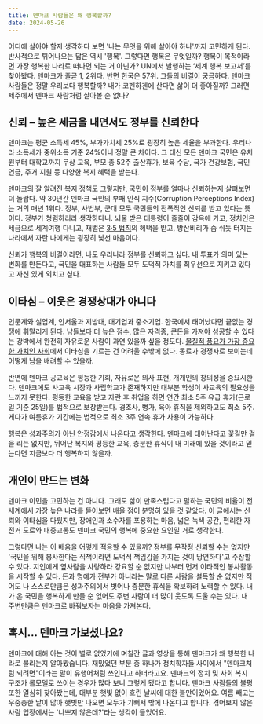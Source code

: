 ```yaml
---
title: 덴마크 사람들은 왜 행복할까?
date: 2024-05-26
---
```


어디에 살아야 할지 생각하다 보면 '나는 무엇을 위해 살아야 하나'까지 고민하게 된다. 반사적으로 튀어나오는 답은 역시 '행복'. 그렇다면 행복은 무엇일까? 행복이 목적이라면 가장 행복한 나라로 떠나면 되는 거 아닌가?
UN에서 발행하는 ‘세계 행복 보고서’를 찾아봤다. 덴마크가 줄곧 1, 2위다. 반면 한국은 57위. 그들의 비결이 궁금하다. 덴마크 사람들은 정말 우리보다 행복할까? 내가 코펜하겐에 산다면 삶이 더 좋아질까? 그러면 제주에서 덴마크 사람처럼 살아볼 순 없나?

## 신뢰 – 높은 세금을 내면서도 정부를 신뢰한다
덴마크는 평균 소득세 45%, 부가가치세 25%로 굉장히 높은 세율을 부과한다. 우리나라 소득세가 중위소득 기준 24%이니 정말 큰 차이다. 그 대신 모든 덴마크 국민은 유치원부터 대학교까지 무상 교육, 부모 총 52주 출산휴가, 보육 수당, 국가 건강보험, 국민연금, 주거 지원 등 다양한 복지 혜택을 받는다.

덴마크의 잘 알려진 복지 정책도 그렇지만, 국민이 정부를 얼마나 신뢰하는지 살펴보면 더 놀랍다. 약 30년간 덴마크 국민의 부패 인식 지수(Corruption Perceptions Index)는 거의 매년 1위다. 정부, 사법부, 군대 모두 국민들의 전폭적인 신뢰를 받고 있다는 뜻이다. 정부가 청렴하리라 생각하다니. 뇌물 받은 대통령이 줄줄이 감옥에 가고, 정치인은 세금으로 세계여행 다니고, 재벌은 [3·5 법칙](https://www.khan.co.kr/national/national-general/article/201708281431001)의 혜택을 받고, 방산비리가 숨 쉬듯 터지는 나라에서 자란 나에게는 굉장히 낯선 마음이다.

신뢰가 행복의 비결이라면, 나도 우리나라 정부를 신뢰하고 싶다. 내 투표가 의미 있는 변화를 만든다고, 국민을 대표하는 사람들 모두 도덕적 가치를 최우선으로 지키고 있다고 자신 있게 외치고 싶다.

## 이타심 – 이웃은 경쟁상대가 아니다
인문계와 실업계, 인서울과 지방대, 대기업과 중소기업. 한국에서 태어났다면 끝없는 경쟁에 휘말리게 된다. 남들보다 더 높은 점수, 많은 자격증, 큰돈을 가져야 성공할 수 있다는 강박에서 완전히 자유로운 사람이 과연 있을까 싶을 정도다. [물질적 풍요가 가장 중요한 가치인 사회](https://www.hani.co.kr/arti/science/future/1020382.html)에서 이타심을 기르는 건 어려울 수밖에 없다. 동료가 경쟁자로 보이는데 어떻게 남을 배려할 수 있을까.

반면에 덴마크 공교육은 평등한 기회, 자유로운 의사 표현, 개개인의 창의성을 중요시한다. 덴마크에도 사교육 시장과 사립학교가 존재하지만 대부분 학생이 사교육의 필요성을 느끼지 못한다. 평등한 교육을 받고 자란 후 취업을 하면 연간 최소 5주 유급 휴가(근로일 기준 25일)를 법적으로 보장받는다. 경조사, 병가, 육아 휴직을 제외하고도 최소 5주. 게다가 여름휴가 기간에는 법적으로 최소 3주 연속 휴가 사용이 가능하다.

행복은 성과주의가 아닌 안정감에서 나온다고 생각한다. 덴마크에 태어난다고 꽃길만 걸을 리는 없지만, 뛰어난 복지와 평등한 교육, 충분한 휴식이 내 미래에 있을 것이라고 믿는다면 지금보다 더 행복하지 않을까.

## 개인이 만드는 변화
덴마크 이민을 고민하는 건 아니다. 그래도 삶이 만족스럽다고 말하는 국민의 비율이 전 세계에서 가장 높은 나라를 뜯어보면 배울 점이 분명히 있을 것 같았다. 이 글에서는 신뢰와 이타심을 다뤘지만, 장애인과 소수자를 포용하는 마음, 넓은 녹색 공간, 편리한 자전거 도로와 대중교통도 덴마크 국민의 행복에 중요한 요인일 거로 생각한다.

그렇다면 나는 이 배움을 어떻게 적용할 수 있을까? 정부를 무작정 신뢰할 수는 없지만 '국민을 위해 봉사한다는 직책이라면 도덕적 책임감을 가지는 것이 당연하다'고 주장할 수 있다. 지인에게 옆사람을 사랑하라 강요할 순 없지만 나부터 먼저 이타적인 봉사활동을 시작할 수 있다. 돈과 명예가 전부가 아니라는 말로 다른 사람을 설득할 순 없지만 적어도 나 스스로만큼은 성과주의에서 벗어나 충분한 휴식을 확보하려 노력할 수 있다. 내가 온 국민을 행복하게 만들 순 없어도 주변 사람이 더 많이 웃도록 도울 수는 있다. 내 주변만큼은 덴마크로 바꿔보자는 마음을 가져본다.

## 혹시... 덴마크 가보셨나요?
덴마크에 대해 아는 것이 별로 없었기에 며칠간 글과 영상을 통해 덴마크가 왜 행복한 나라로 불리는지 알아봤습니다. 재밌었던 부분 중 하나가 정치학자들 사이에서 "덴마크처럼 되려면"이라는 말이 유행어처럼 쓰인다고 하더라고요. 덴마크의 정치 및 사회 복지 구조가 롤모델로 쓰이는 경우가 많다 보니 그렇게 됐다고 합니다.
덴마크 사람들의 불평 또한 열심히 찾아봤는데, 대부분 햇빛 없이 흐린 날씨에 대한 불만이었어요. 여름 빼고는 우중충한 날이 많아 햇빛만 나오면 모두가 기뻐서 밖에 나온다고 합니다. 겪어보지 않은 사람 입장에서는 '나쁘지 않은데?'라는 생각이 들었어요.
